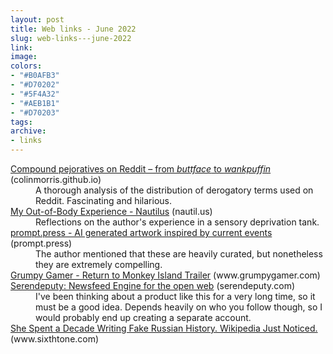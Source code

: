 ```yaml
---
layout: post
title: Web links - June 2022
slug: web-links---june-2022
link: 
image: 
colors:
- "#B0AFB3"
- "#D70202"
- "#5F4A32"
- "#AEB1B1"
- "#D70203"
tags: 
archive:
- links
---
```


<dl>
	<dt>
		<a href="http://colinmorris.github.io/blog/compound-curse-words">Compound pejoratives on Reddit – from <i>buttface</i> to <i>wankpuffin</i></a>
		<span class="post-meta">(colinmorris.github.io)</span>
	</dt>
	<dd>A thorough analysis of the distribution of derogatory terms used on Reddit. Fascinating and hilarious.</dd>
	<dt>
		<a href="https://nautil.us/my-out_of_body-experience-13509/">My Out-of-Body Experience - Nautilus</a>
	<span class="post-meta">(nautil.us)</span>
	</dt>
	<dd>Reflections on the author's experience in a sensory deprivation tank.</dd>
	<dt>
		<a href="https://prompt.press/">prompt.press - AI generated artwork inspired by current events</a>
		<span class="post-meta">(prompt.press)</span>
	</dt>
	<dd>The author mentioned that these are heavily curated, but nonetheless they are extremely compelling.</dd>
	<dt>
		<a href="https://www.grumpygamer.com/rtmi_trailer">Grumpy Gamer - Return to Monkey Island Trailer</a>
		<span class="post-meta">(www.grumpygamer.com)</span>
	</dt>
	<dt>
		<a href="https://serendeputy.com/about">Serendeputy: Newsfeed Engine for the open web</a>
		<span class="post-meta">(serendeputy.com)</span>
	</dt>
	<dd>I've been thinking about a product like this for a very long time, so it must be a good idea. Depends heavily on who you follow though, so I would probably end up creating a separate account.</dd>
	<dt>
		<a href="https://www.sixthtone.com/news/1010653/she-spent-a-decade-writing-fake-russian-history.-wikipedia-just-noticed.-?source=channel_rising">She Spent a Decade Writing Fake Russian History. Wikipedia Just Noticed.</a>
		<span class="post-meta">(www.sixthtone.com)</span>
	</dt>
</dl>
